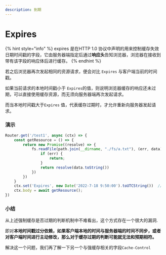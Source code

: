```yaml
---
description: 到期
---
```


# Expires

{% hint style="info" %}
expires 是在HTTP 1.0 协议中声明的用来控制缓存失效日期时间戳的字段，它由服务器端指定后通过**响应头**告知浏览器，浏览器在接收到带有该字段的响应体后进行缓存。
{% endhint %}

若之后浏览器再次发起相同的资源请求，便会对比  `Expires` 与客户端当前的时间戳。

如果当前请求的本地时间戳小于 `Expires`的值，则说明浏览器缓存的响应还未过期，可以直接使用缓存资源，而无须向服务器端再次发起请求。

而当本地时间戳大于`Expires` 值，代表缓存过期时，才允许重新向服务器发起请求。

### 演示

```javascript
Router.get('/test1', async (ctx) => {
    const getResource = () => {
        return new Promise((resolve) => {
            fs.readFile(path.join(__dirname, "./fs/a.txt"), (err, data) => {
                if (err) {
                    return;
                }
                return resolve(data.toString())
            })
        })
    }
    ctx.set('Expires', new Date('2022-7-18 9:50:00').toUTCString())  //设置强缓存，过期时间需要自己设置
    ctx.body = await getResource();
})
```



### 小结

从上述强制缓存是否过期的判断机制中不难看出，这个方式存在一个很大的漏洞.

即对**本地时间戳过分依赖，如果客户端本地的时间与服务器端的时间不同步，或者对客户端时间进行主动修改，那么对于缓存过期的判断可能就无法和预期相符。**

解决这一个问题，我们再了解一下另一个与强缓存相关的字段`Cache-Control`
